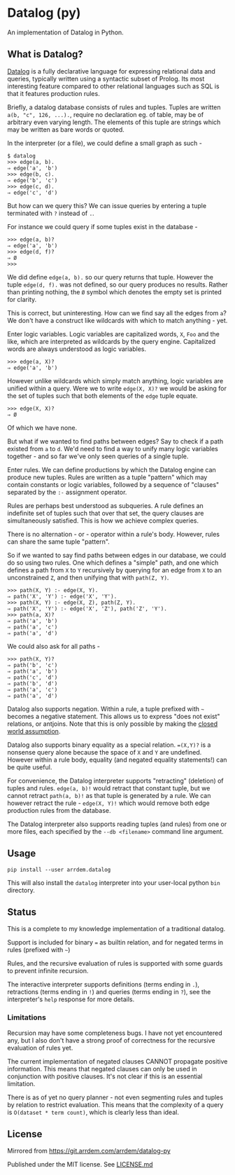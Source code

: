 # Datalog (py)

An implementation of Datalog in Python.

## What is Datalog?

[Datalog](https://en.wikipedia.org/wiki/Datalog) is a fully
declarative language for expressing relational data and queries,
typically written using a syntactic subset of Prolog. Its most
interesting feature compared to other relational languages such as SQL
is that it features production rules.

Briefly, a datalog database consists of rules and tuples. Tuples are
written `a(b, "c", 126, ...).`, require no declaration eg. of table,
may be of arbitrary even varying length. The elements of this tuple
are strings which may be written as bare words or quoted.

In the interpreter (or a file), we could define a small graph as such -

```
$ datalog
>>> edge(a, b).
⇒ edge('a', 'b')
>>> edge(b, c).
⇒ edge('b', 'c')
>>> edge(c, d).
⇒ edge('c', 'd')
```

But how can we query this? We can issue queries by entering a tuple
terminated with `?` instead of `.`.

For instance we could query if some tuples exist in the database -

```
>>> edge(a, b)?
⇒ edge('a', 'b')
>>> edge(d, f)?
⇒ Ø
>>> 
```

We did define `edge(a, b).` so our query returns that tuple. However
the tuple `edge(d, f).` was not defined, so our query produces no
results. Rather than printing nothing, the `Ø` symbol which denotes
the empty set is printed for clarity.

This is correct, but uninteresting. How can we find say all the edges
from `a`? We don't have a construct like wildcards with which to match
anything - yet.

Enter logic variables. Logic variables are capitalized words, `X`,
`Foo` and the like, which are interpreted as wildcards by the query
engine. Capitalized words are always understood as logic variables.

```
>>> edge(a, X)?
⇒ edge('a', 'b')
```

However unlike wildcards which simply match anything, logic variables
are unified within a query. Were we to write `edge(X, X)?` we would be
asking for the set of tuples such that both elements of the `edge`
tuple equate.

```
>>> edge(X, X)?
⇒ Ø
```

Of which we have none.

But what if we wanted to find paths between edges? Say to check if a
path existed from `a` to `d`. We'd need to find a way to unify many
logic variables together - and so far we've only seen queries of a
single tuple.

Enter rules. We can define productions by which the Datalog engine can
produce new tuples. Rules are written as a tuple "pattern" which may
contain constants or logic variables, followed by a sequence of
"clauses" separated by the `:-` assignment operator.

Rules are perhaps best understood as subqueries. A rule defines an
indefinite set of tuples such that over that set, the query clauses
are simultaneously satisfied. This is how we achieve complex queries.

There is no alternation - or - operator within a rule's body. However,
rules can share the same tuple "pattern".

So if we wanted to say find paths between edges in our database, we
could do so using two rules. One which defines a "simple" path, and
one which defines a path from `X` to `Y` recursively by querying for
an edge from `X` to an unconstrained `Z`, and then unifying that with
`path(Z, Y)`.

```
>>> path(X, Y) :- edge(X, Y).
⇒ path('X', 'Y') :- edge('X', 'Y').
>>> path(X, Y) :- edge(X, Z), path(Z, Y).
⇒ path('X', 'Y') :- edge('X', 'Z'), path('Z', 'Y').
>>> path(a, X)?
⇒ path('a', 'b')
⇒ path('a', 'c')
⇒ path('a', 'd')
```

We could also ask for all paths -

```
>>> path(X, Y)?
⇒ path('b', 'c')
⇒ path('a', 'b')
⇒ path('c', 'd')
⇒ path('b', 'd')
⇒ path('a', 'c')
⇒ path('a', 'd')
```

Datalog also supports negation. Within a rule, a tuple prefixed with
`~` becomes a negative statement. This allows us to express "does not
exist" relations, or antjoins. Note that this is only possible by
making the [closed world assumption](https://en.wikipedia.org/wiki/Closed-world_assumption).

Datalog also supports binary equality as a special relation. `=(X,Y)?`
is a nonsense query alone because the space of `X` and `Y` are
undefined. However within a rule body, equality (and negated
equality statements!) can be quite useful.

For convenience, the Datalog interpreter supports "retracting"
(deletion) of tuples and rules. `edge(a, b)!` would retract that
constant tuple, but we cannot retract `path(a, b)!` as that tuple is
generated by a rule. We can however retract the rule - `edge(X, Y)!`
which would remove both edge production rules from the database.

The Datalog interpreter also supports reading tuples (and rules) from
one or more files, each specified by the `--db <filename>` command
line argument.

## Usage

`pip install --user arrdem.datalog`

This will also install the `datalog` interpreter into your user-local
python `bin` directory.

## Status

This is a complete to my knowledge implementation of a traditional datalog.

Support is included for binary `=` as builtin relation, and for negated terms in
rules (prefixed with `~`)

Rules, and the recursive evaluation of rules is supported with some guards to
prevent infinite recursion.

The interactive interpreter supports definitions (terms ending in `.`),
retractions (terms ending in `!`) and queries (terms ending in `?`), see the
interpreter's `help` response for more details.

### Limitations

Recursion may have some completeness bugs. I have not yet encountered any, but I
also don't have a strong proof of correctness for the recursive evaluation of
rules yet.

The current implementation of negated clauses CANNOT propagate positive
information. This means that negated clauses can only be used in conjunction
with positive clauses. It's not clear if this is an essential limitation.

There is as of yet no query planner - not even segmenting rules and tuples by
relation to restrict evaluation. This means that the complexity of a query is
`O(dataset * term count)`, which is clearly less than ideal.

## License

Mirrored from https://git.arrdem.com/arrdem/datalog-py

Published under the MIT license. See [LICENSE.md](LICENSE.md)
